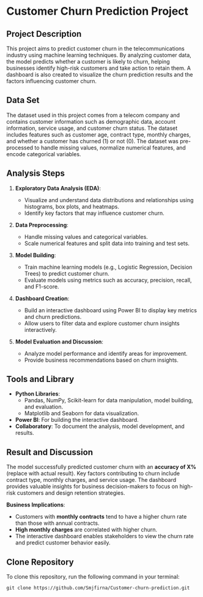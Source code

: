# Customer Churn Prediction Project

## Project Description
This project aims to predict customer churn in the telecommunications industry using machine learning techniques. By analyzing customer data, the model predicts whether a customer is likely to churn, helping businesses identify high-risk customers and take action to retain them. A dashboard is also created to visualize the churn prediction results and the factors influencing customer churn.

## Data Set
The dataset used in this project comes from a telecom company and contains customer information such as demographic data, account information, service usage, and customer churn status. The dataset includes features such as customer age, contract type, monthly charges, and whether a customer has churned (1) or not (0). The dataset was pre-processed to handle missing values, normalize numerical features, and encode categorical variables.

## Analysis Steps
1. **Exploratory Data Analysis (EDA)**:  
   - Visualize and understand data distributions and relationships using histograms, box plots, and heatmaps.  
   - Identify key factors that may influence customer churn.

2. **Data Preprocessing**:  
   - Handle missing values and categorical variables.  
   - Scale numerical features and split data into training and test sets.

3. **Model Building**:  
   - Train machine learning models (e.g., Logistic Regression, Decision Trees) to predict customer churn.  
   - Evaluate models using metrics such as accuracy, precision, recall, and F1-score.

4. **Dashboard Creation**:  
   - Build an interactive dashboard using Power BI to display key metrics and churn predictions.  
   - Allow users to filter data and explore customer churn insights interactively.

5. **Model Evaluation and Discussion**:  
   - Analyze model performance and identify areas for improvement.  
   - Provide business recommendations based on churn insights.

## Tools and Library
- **Python Libraries**: 
  - Pandas, NumPy, Scikit-learn for data manipulation, model building, and evaluation.
  - Matplotlib and Seaborn for data visualization.
- **Power BI**: For building the interactive dashboard.
- **Collaboratory**: To document the analysis, model development, and results.

## Result and Discussion
The model successfully predicted customer churn with an **accuracy of X%** (replace with actual result). Key factors contributing to churn include contract type, monthly charges, and service usage. The dashboard provides valuable insights for business decision-makers to focus on high-risk customers and design retention strategies.

**Business Implications**:  
- Customers with **monthly contracts** tend to have a higher churn rate than those with annual contracts.
- **High monthly charges** are correlated with higher churn.  
- The interactive dashboard enables stakeholders to view the churn rate and predict customer behavior easily.

## Clone Repository
To clone this repository, run the following command in your terminal:
```
git clone https://github.com/Smjfirna/Customer-churn-prediction.git
```
